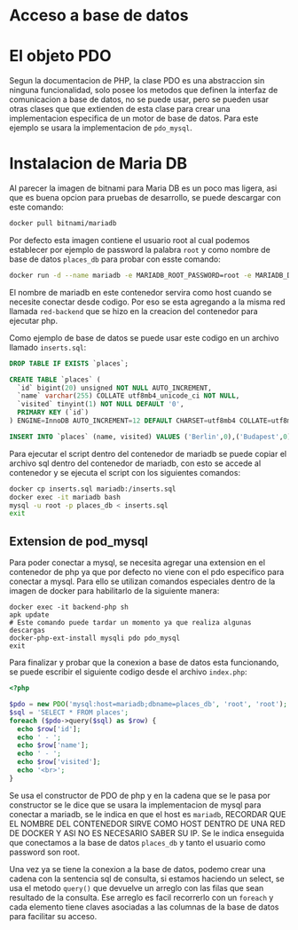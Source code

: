 # Acceso a base de datos

# El objeto PDO

Segun la documentacion de PHP, la clase PDO es una abstraccion sin ninguna
funcionalidad, solo posee los metodos que definen la interfaz de comunicacion
a base de datos, no se puede usar, pero se pueden usar otras clases que
que extienden de esta clase para crear una implementacion especifica de un
motor de base de datos. Para este ejemplo se usara la implementacion de
`pdo_mysql`.

# Instalacion de Maria DB

Al parecer la imagen de bitnami para Maria DB es un poco mas ligera, asi que
es buena opcion para pruebas de desarrollo, se puede descargar con este comando:

```bash
docker pull bitnami/mariadb
```

Por defecto esta imagen contiene el usuario root al cual podemos establecer
por ejemplo de password la palabra `root` y como nombre de base de datos
`places_db` para probar con esste comando:

```bash
docker run -d --name mariadb -e MARIADB_ROOT_PASSWORD=root -e MARIADB_DATABASE=places_db --network red-backend bitnami/mariadb
```

El nombre de mariadb en este contenedor servira como host cuando se necesite
conectar desde codigo. Por eso se esta agregando a la misma red llamada
`red-backend` que se hizo en la creacion del contenedor para ejecutar php.

Como ejemplo de base de datos se puede usar este codigo en un archivo llamado
`inserts.sql`:

```sql
DROP TABLE IF EXISTS `places`;

CREATE TABLE `places` (
  `id` bigint(20) unsigned NOT NULL AUTO_INCREMENT,
  `name` varchar(255) COLLATE utf8mb4_unicode_ci NOT NULL,
  `visited` tinyint(1) NOT NULL DEFAULT '0',
  PRIMARY KEY (`id`)
) ENGINE=InnoDB AUTO_INCREMENT=12 DEFAULT CHARSET=utf8mb4 COLLATE=utf8mb4_unicode_ci;

INSERT INTO `places` (name, visited) VALUES ('Berlin',0),('Budapest',0),('Cincinnati',1),('Denver',0),('Helsinki',0),('Lisbon',0),('Moscow',1),('Nairobi',0),('Oslo',1),('Rio',0),('Tokyo',0);
```

Para ejecutar el script dentro del contenedor de mariadb se puede copiar
el archivo sql dentro del contenedor de mariadb, con esto se accede al
contenedor y se ejecuta el script con los siguientes comandos:

```bash
docker cp inserts.sql mariadb:/inserts.sql
docker exec -it mariadb bash
mysql -u root -p places_db < inserts.sql
exit
```

## Extension de pod_mysql

Para poder conectar a mysql, se necesita agregar una extension en el contenedor
de php ya que por defecto no viene con el pdo especifico para conectar a mysql.
Para ello se utilizan comandos especiales dentro de la imagen de docker para
habilitarlo de la siguiente manera:

```
docker exec -it backend-php sh
apk update
# Este comando puede tardar un momento ya que realiza algunas descargas
docker-php-ext-install mysqli pdo pdo_mysql
exit
```

Para finalizar y probar que la conexion a base de datos esta funcionando, se
puede escribir el siguiente codigo desde el archivo `index.php`:

```php
<?php

$pdo = new PDO('mysql:host=mariadb;dbname=places_db', 'root', 'root');
$sql = 'SELECT * FROM places';
foreach ($pdo->query($sql) as $row) {
  echo $row['id'];
  echo ' - ';
  echo $row['name'];
  echo ' - ';
  echo $row['visited'];
  echo '<br>';
}
```

Se usa el constructor de PDO de php y en la cadena que se le pasa por
constructor se le dice que se usara la implementacion de mysql para
conectar a mariadb, se le indica en que el host es `mariadb`, RECORDAR
QUE EL NOMBRE DEL CONTENEDOR SIRVE COMO HOST DENTRO DE UNA RED DE DOCKER
Y ASI NO ES NECESARIO SABER SU IP. Se le indica enseguida que conectamos
a la base de datos `places_db` y tanto el usuario como password son root.

Una vez ya se tiene la conexion a la base de datos, podemo crear una cadena
con la sentencia sql de consulta, si estamos haciendo un select, se usa el
metodo `query()` que devuelve un arreglo con las filas que sean resultado de
la consulta. Ese arreglo es facil recorrerlo con un `foreach` y cada elemento
tiene claves asociadas a las columnas de la base de datos para facilitar su
acceso.
